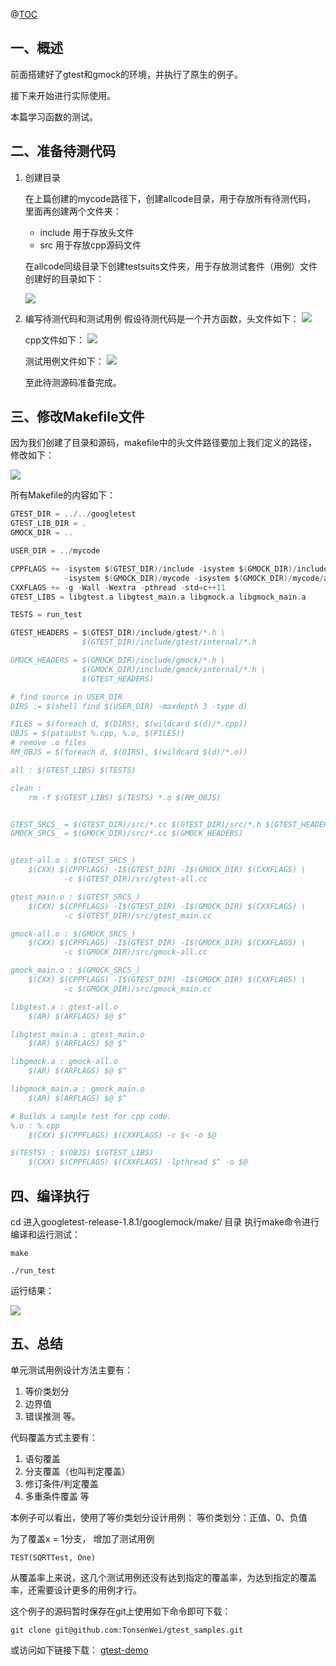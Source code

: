 @[TOC](目录)

## 一、概述

前面搭建好了gtest和gmock的环境，并执行了原生的例子。

接下来开始进行实际使用。

本篇学习函数的测试。


## 二、准备待测代码

1. 创建目录

    在上篇创建的mycode路径下，创建allcode目录，用于存放所有待测代码，
里面再创建两个文件夹：
    - include   用于存放头文件
    - src       用于存放cpp源码文件

    在allcode同级目录下创建testsuits文件夹，用于存放测试套件（用例）文件
创建好的目录如下：

   ![](./images/ch04/01_dirs_files.png)

2. 编写待测代码和测试用例
   假设待测代码是一个开方函数，头文件如下：
   ![](./images/ch04/02_sqrth.png)

   cpp文件如下：
   ![](./iamges/ch04/../../images/ch04/03_sqrtcpp.png)

   测试用例文件如下：
   ![](./iamges/ch04/../../images/ch04/04_sqrt_ut_cpp.png)


    至此待测源码准备完成。

## 三、修改Makefile文件

因为我们创建了目录和源码，makefile中的头文件路径要加上我们定义的路径，
修改如下：

![](./images/ch04/05_sqrt_mf.png)


所有Makefile的内容如下：
```c
GTEST_DIR = ../../googletest
GTEST_LIB_DIR = .
GMOCK_DIR = ..

USER_DIR = ../mycode

CPPFLAGS += -isystem $(GTEST_DIR)/include -isystem $(GMOCK_DIR)/include \
			-isystem $(GMOCK_DIR)/mycode -isystem $(GMOCK_DIR)/mycode/allcode/include
CXXFLAGS += -g -Wall -Wextra -pthread -std=c++11
GTEST_LIBS = libgtest.a libgtest_main.a libgmock.a libgmock_main.a

TESTS = run_test

GTEST_HEADERS = $(GTEST_DIR)/include/gtest/*.h \
                $(GTEST_DIR)/include/gtest/internal/*.h

GMOCK_HEADERS = $(GMOCK_DIR)/include/gmock/*.h \
                $(GMOCK_DIR)/include/gmock/internal/*.h \
                $(GTEST_HEADERS)

# find source in USER_DIR
DIRS := $(shell find $(USER_DIR) -maxdepth 3 -type d)

FILES = $(foreach d, $(DIRS), $(wildcard $(d)/*.cpp))
OBJS = $(patsubst %.cpp, %.o, $(FILES))
# remove .o files
RM_OBJS = $(foreach d, $(DIRS), $(wildcard $(d)/*.o))

all : $(GTEST_LIBS) $(TESTS)

clean :
	rm -f $(GTEST_LIBS) $(TESTS) *.o $(RM_OBJS)


GTEST_SRCS_ = $(GTEST_DIR)/src/*.cc $(GTEST_DIR)/src/*.h $(GTEST_HEADERS)
GMOCK_SRCS_ = $(GMOCK_DIR)/src/*.cc $(GMOCK_HEADERS)


gtest-all.o : $(GTEST_SRCS_)
	$(CXX) $(CPPFLAGS) -I$(GTEST_DIR) -I$(GMOCK_DIR) $(CXXFLAGS) \
            -c $(GTEST_DIR)/src/gtest-all.cc

gtest_main.o : $(GTEST_SRCS_)
	$(CXX) $(CPPFLAGS) -I$(GTEST_DIR) -I$(GMOCK_DIR) $(CXXFLAGS) \
            -c $(GTEST_DIR)/src/gtest_main.cc

gmock-all.o : $(GMOCK_SRCS_)
	$(CXX) $(CPPFLAGS) -I$(GTEST_DIR) -I$(GMOCK_DIR) $(CXXFLAGS) \
            -c $(GMOCK_DIR)/src/gmock-all.cc

gmock_main.o : $(GMOCK_SRCS_)
	$(CXX) $(CPPFLAGS) -I$(GTEST_DIR) -I$(GMOCK_DIR) $(CXXFLAGS) \
            -c $(GMOCK_DIR)/src/gmock_main.cc

libgtest.a : gtest-all.o
	$(AR) $(ARFLAGS) $@ $^

libgtest_main.a : gtest_main.o
	$(AR) $(ARFLAGS) $@ $^

libgmock.a : gmock-all.o
	$(AR) $(ARFLAGS) $@ $^

libgmock_main.a : gmock_main.o
	$(AR) $(ARFLAGS) $@ $^

# Builds a sample test for cpp code.
%.o : %.cpp
	$(CXX) $(CPPFLAGS) $(CXXFLAGS) -c $< -o $@

$(TESTS) : $(OBJS) $(GTEST_LIBS)
	$(CXX) $(CPPFLAGS) $(CXXFLAGS) -lpthread $^ -o $@

```


## 四、编译执行

cd 进入googletest-release-1.8.1/googlemock/make/ 目录
执行make命令进行编译和运行测试：

    make

    ./run_test

运行结果：

![](./images/ch04/06_make_run.png)


## 五、总结

单元测试用例设计方法主要有：
1. 等价类划分
2. 边界值
3. 错误推测 等。

代码覆盖方式主要有：
1. 语句覆盖
2. 分支覆盖（也叫判定覆盖）
3. 修订条件/判定覆盖
4. 多重条件覆盖 等


本例子可以看出，使用了等价类划分设计用例：
等价类划分：正值、0、负值

为了覆盖x = 1分支，
增加了测试用例

    TEST(SQRTTest, One)

从覆盖率上来说，这几个测试用例还没有达到指定的覆盖率，为达到指定的覆盖率，还需要设计更多的用例才行。



这个例子的源码暂时保存在git上使用如下命令即可下载：

    git clone git@github.com:TonsenWei/gtest_samples.git
    

或访问如下链接下载：
[gtest-demo](https://github.com/TonsenWei/gtest_samples/tree/V1.1.0)